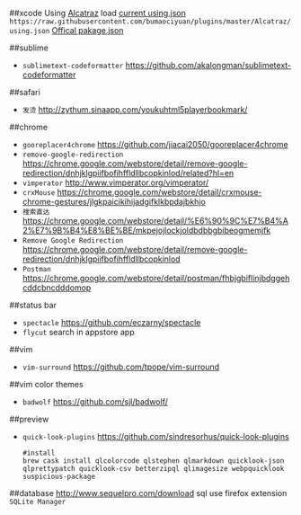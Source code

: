 

##xcode 
Using [Alcatraz](https://github.com/supermarin/Alcatraz) load [current using.json](https://github.com/bumaociyuan/plugins/blob/master/Alcatraz/using.json) `https://raw.githubusercontent.com/bumaociyuan/plugins/master/Alcatraz/using.json`
[Offical pakage.json](https://github.com/supermarin/alcatraz-packages/blob/master/packages.json)


##sublime
* `sublimetext-codeformatter` https://github.com/akalongman/sublimetext-codeformatter

##safari
* `发烫` http://zythum.sinaapp.com/youkuhtml5playerbookmark/

##chrome
* `gooreplacer4chrome` https://github.com/jiacai2050/gooreplacer4chrome
* `remove-google-redirection` https://chrome.google.com/webstore/detail/remove-google-redirection/dnhjklgpiifbofihffldllbcopkinlod/related?hl=en
* `vimperator` http://www.vimperator.org/vimperator/  
* `crxMouse` https://chrome.google.com/webstore/detail/crxmouse-chrome-gestures/jlgkpaicikihijadgifklkbpdajbkhjo
* `搜索直达` https://chrome.google.com/webstore/detail/%E6%90%9C%E7%B4%A2%E7%9B%B4%E8%BE%BE/mkpejojlockjoldbdbbgbibeogmemjfk
* `Remove Google Redirection` https://chrome.google.com/webstore/detail/remove-google-redirection/dnhjklgpiifbofihffldllbcopkinlod
* `Postman` https://chrome.google.com/webstore/detail/postman/fhbjgbiflinjbdggehcddcbncdddomop

##status bar
* `spectacle` https://github.com/eczarny/spectacle
* `flycut` search in appstore app

##vim
* `vim-surround` https://github.com/tpope/vim-surround

##vim color themes
* `badwolf` https://github.com/sjl/badwolf/


##preview
* `quick-look-plugins` https://github.com/sindresorhus/quick-look-plugins

	```
	#install 
	brew cask install qlcolorcode qlstephen qlmarkdown quicklook-json qlprettypatch quicklook-csv betterzipql qlimagesize webpquicklook suspicious-package
	```

##database
http://www.sequelpro.com/download
sql use firefox extension `SQLite Manager`
